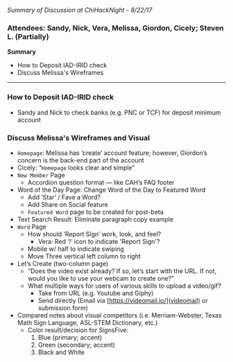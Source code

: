 _Summary of Discussion at ChiHackNight - 8/22/17_

### Attendees: Sandy, Nick, Vera, Melissa, Giordon, Cicely; Steven L. (Partially)

**Summary**

- How to Deposit IAD-IRID check
- Discuss Melissa's Wireframes

- - - 

### How to Deposit IAD-IRID check

- Sandy and Nick to check banks (e.g. PNC or TCF) for deposit minimum account

### Discuss Melissa's Wireframes and Visual

- `Homepage`: Melissa has ‘create’ account feature; however, Giordon’s concern is the back-end part of the account
- Cicely: “`Homepage` looks clear and simple”
- `New Member` Page
  - Accordion question format — like CAH’s FAQ footer
- Word of the Day Page: Change Word of the Day to Featured Word
  - Add ‘Star’ / Fave a Word?
  - Add Share on Social feature
  - `Featured Word` page to be created for post-beta
- Text Search Result: Eliminate paragraph copy example
- `Word` Page
  - How should ‘Report Sign’ work, look, and feel?
    - Vera: Red ‘!’ icon to indicate 'Report Sign'?
  - Mobile w/ half to indicate swiping
  - Move Three vertical left column to right
- Let’s Create (two-column page)
  - “Does the video exist already? If so, let’s start with the URL. If not, would you like to use your webcam to create one?”
  - What multiple ways for users of various skills to upload a video/gif?
    - Take from URL (e.g. Youtube and Giphy)
    - Send directly (Email via [https://videomail.io/](videomail) or submission form)
- Compared notes about visual competitors (i.e. Merriam-Webster, Texas Math Sign Language, ASL-STEM Dictionary, etc.)
  - Color result/decision for SignsFive:
    1. Blue (primary; accent)
    2. Green (secondary; accent)
    3. Black and White
